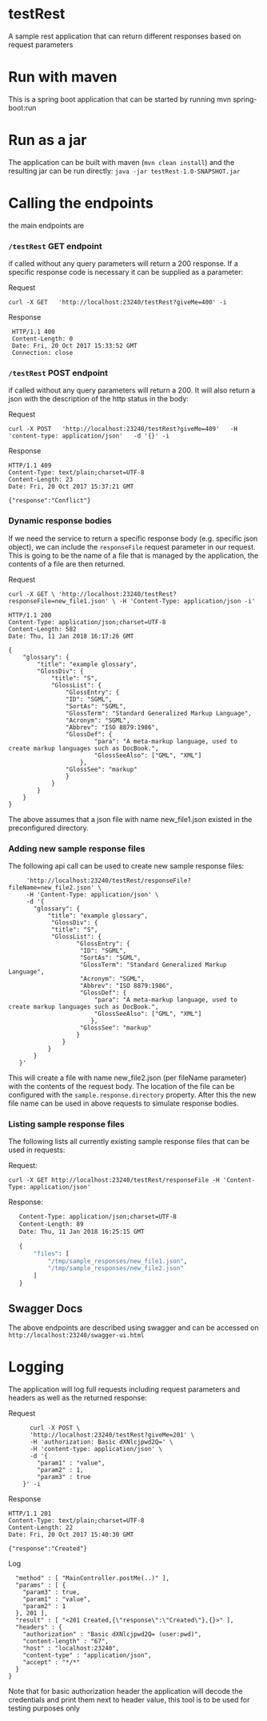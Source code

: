 # testRest
A sample rest application that can return different responses based on request parameters

# Run with maven
This is a spring boot application that can be started by running mvn spring-boot:run

# Run as a jar
The application can be built with maven (`mvn clean install`) and the resulting jar can be run directly: `java -jar testRest-1.0-SNAPSHOT.jar`

# Calling the endpoints

the main endpoints are

### `/testRest` GET endpoint
if called without any query parameters will return a 200 response.
If a specific response code is necessary it can be supplied as a parameter:

Request

`curl -X GET   'http://localhost:23240/testRest?giveMe=400' -i`

Response
```
 HTTP/1.1 400
 Content-Length: 0
 Date: Fri, 20 Oct 2017 15:33:52 GMT
 Connection: close
 ```

### `/testRest` POST endpoint
if called without any query parameters will return a 200. It will also return a json with
the description of the http status in the body:

Request

`curl -X POST   'http://localhost:23240/testRest?giveMe=409'   -H 'content-type: application/json'   -d '{}' -i`

Response

```
HTTP/1.1 409
Content-Type: text/plain;charset=UTF-8
Content-Length: 23
Date: Fri, 20 Oct 2017 15:37:21 GMT

{"response":"Conflict"}
```

### Dynamic response bodies
If we need the service to return a specific response body (e.g. specific json object), we can include the `responseFile` request parameter in our request.
This is going to be the name of a file that is managed by the application, the contents of a file are then returned.

Request

`curl -X GET \
   'http://localhost:23240/testRest?responseFile=new_file1.json' \
   -H 'Content-Type: application/json -i'
`

```
HTTP/1.1 200
Content-Type: application/json;charset=UTF-8
Content-Length: 582
Date: Thu, 11 Jan 2018 16:17:26 GMT

{
    "glossary": {
        "title": "example glossary",
        "GlossDiv": {
            "title": "S",
            "GlossList": {
                "GlossEntry": {
                "ID": "SGML",
                "SortAs": "SGML",
                "GlossTerm": "Standard Generalized Markup Language",
                "Acronym": "SGML",
                "Abbrev": "ISO 8879:1986",
                "GlossDef": {
                        "para": "A meta-markup language, used to create markup languages such as DocBook.",
                        "GlossSeeAlso": ["GML", "XML"]
                    },
                "GlossSee": "markup"
                }
            }
        }
    }
}
```

The above assumes that a json file with name new_file1.json existed in the preconfigured directory.

### Adding new sample response files

The following api call can be used to create new sample response files:

```curl -X POST \
     'http://localhost:23240/testRest/responseFile?fileName=new_file2.json' \
     -H 'Content-Type: application/json' \
     -d '{
       "glossary": {
           "title": "example glossary",
            "GlossDiv": {
            "title": "S",
            "GlossList": {
                   "GlossEntry": {
                    "ID": "SGML",
                    "SortAs": "SGML",
                    "GlossTerm": "Standard Generalized Markup Language",
                    "Acronym": "SGML",
                    "Abbrev": "ISO 8879:1986",
                    "GlossDef": {
                        "para": "A meta-markup language, used to create markup languages such as DocBook.",
                        "GlossSeeAlso": ["GML", "XML"]
                       },
                    "GlossSee": "markup"
                   }
               }
           }
       }
   }'
   ```

This will create a file with name new_file2.json (per fileName parameter) with the contents of the request body. The location of the file can be
configured with the `sample.response.directory` property. After this the new file name can be used in above requests to simulate response bodies.

### Listing sample response files

The following lists all currently existing sample response files that can be used in requests:

Request:

`curl -X GET http://localhost:23240/testRest/responseFile -H 'Content-Type: application/json'`

Response:

```HTTP/1.1 200
   Content-Type: application/json;charset=UTF-8
   Content-Length: 89
   Date: Thu, 11 Jan 2018 16:25:15 GMT

   {
       "files": [
           "/tmp/sample_responses/new_file1.json",
           "/tmp/sample_responses/new_file2.json"
       ]
   }
```

## Swagger Docs

The above endpoints are described using swagger and can be accessed on `http://localhost:23240/swagger-ui.html`

# Logging

The application will log full requests including request parameters and headers as well as the returned response:

Request

```
      curl -X POST \
      'http://localhost:23240/testRest?giveMe=201' \
      -H 'authorization: Basic dXNlcjpwd2Q=' \
      -H 'content-type: application/json' \
      -d '{
        "param1" : "value",
        "param2" : 1,
        "param3" : true
    }' -i
 ```

Response

```
HTTP/1.1 201
Content-Type: text/plain;charset=UTF-8
Content-Length: 22
Date: Fri, 20 Oct 2017 15:40:30 GMT

{"response":"Created"}
```

Log
```
  "method" : [ "MainController.postMe(..)" ],
  "params" : [ {
    "param3" : true,
    "param1" : "value",
    "param2" : 1
  }, 201 ],
  "result" : [ "<201 Created,{\"response\":\"Created\"},{}>" ],
  "headers" : {
    "authorization" : "Basic dXNlcjpwd2Q= (user:pwd)",
    "content-length" : "67",
    "host" : "localhost:23240",
    "content-type" : "application/json",
    "accept" : "*/*"
  }
}
```

Note that for basic authorization header the application will decode the credentials and print them next to header value,
this tool is to be used for testing purposes only
